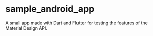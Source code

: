 # sample_android_app
A small app made with Dart and Flutter for testing the features of the Material Design API.
